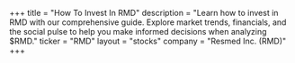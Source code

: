 +++
title = "How To Invest In RMD"
description = "Learn how to invest in RMD with our comprehensive guide. Explore market trends, financials, and the social pulse to help you make informed decisions when analyzing $RMD."
ticker = "RMD"
layout = "stocks"
company = "Resmed Inc. (RMD)"
+++


